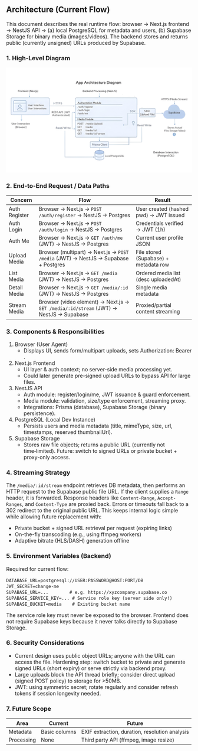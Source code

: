 ## Architecture (Current Flow)

This document describes the real runtime flow: browser → Next.js frontend → NestJS API → (a) local PostgreSQL for metadata and users, (b) Supabase Storage for binary media (images/videos). The backend stores and returns public (currently unsigned) URLs produced by Supabase.

### 1. High‑Level Diagram

<p align="center">
  <img src="./architecture.png" alt="Architecture Diagram" width="640" />
</p>

### 2. End‑to‑End Request / Data Paths

| Concern       | Flow                                                                                  | Result                                 |
| ------------- | ------------------------------------------------------------------------------------- | -------------------------------------- |
| Auth Register | Browser → Next.js → `POST /auth/register` → NestJS → Postgres                         | User created (hashed pwd) → JWT issued |
| Auth Login    | Browser → Next.js → `POST /auth/login` → NestJS → Postgres                            | Credentials verified → JWT (1h)        |
| Auth Me       | Browser → Next.js → `GET /auth/me` (JWT) → NestJS → Postgres                          | Current user profile JSON              |
| Upload Media  | Browser (multipart) → Next.js → `POST /media` (JWT) → NestJS → Supabase + Postgres    | File stored (Supabase) + metadata row  |
| List Media    | Browser → Next.js → `GET /media` (JWT) → NestJS → Postgres                            | Ordered media list (desc uploadedAt)   |
| Detail Media  | Browser → Next.js → `GET /media/:id` (JWT) → NestJS → Postgres                        | Single media metadata                  |
| Stream Media  | Browser (video element) → Next.js → `GET /media/:id/stream` (JWT) → NestJS → Supabase | Proxied/partial content streaming      |

### 3. Components & Responsibilities

1. Browser (User Agent)
   - Displays UI, sends form/multipart uploads, sets Authorization: Bearer <token>.
2. Next.js Frontend
   - UI layer & auth context; no server-side media processing yet.
   - Could later generate pre-signed upload URLs to bypass API for large files.
3. NestJS API
   - Auth module: register/login/me, JWT issuance & guard enforcement.
   - Media module: validation, size/type enforcement, streaming proxy.
   - Integrations: Prisma (database), Supabase Storage (binary persistence).
4. PostgreSQL (Local Dev Instance)
   - Persists users and media metadata (title, mimeType, size, url, timestamps, reserved thumbnailUrl).
5. Supabase Storage
   - Stores raw file objects; returns a public URL (currently not time‑limited). Future: switch to signed URLs or private bucket + proxy-only access.

### 4. Streaming Strategy

The `/media/:id/stream` endpoint retrieves DB metadata, then performs an HTTP request to the Supabase public file URL. If the client supplies a `Range` header, it is forwarded. Response headers like `Content-Range`, `Accept-Ranges`, and `Content-Type` are proxied back. Errors or timeouts fall back to a 302 redirect to the original public URL. This keeps internal logic simple while allowing future replacement with:

- Private bucket + signed URL retrieval per request (expiring links)
- On-the-fly transcoding (e.g., using ffmpeg workers)
- Adaptive bitrate (HLS/DASH) generation offline

### 5. Environment Variables (Backend)

Required for current flow:

```
DATABASE_URL=postgresql://USER:PASSWORD@HOST:PORT/DB
JWT_SECRET=change-me
SUPABASE_URL=...        # e.g. https://xyzcompany.supabase.co
SUPABASE_SERVICE_KEY=... # Service role key (server side only!)
SUPABASE_BUCKET=media    # Existing bucket name
```

The service role key must never be exposed to the browser. Frontend does not require Supabase keys because it never talks directly to Supabase Storage.

### 6. Security Considerations

- Current design uses public object URLs; anyone with the URL can access the file. Hardening step: switch bucket to private and generate signed URLs (short expiry) or serve strictly via backend proxy.
- Large uploads block the API thread briefly; consider direct upload (signed POST policy) to storage for >50MB.
- JWT: using symmetric secret; rotate regularly and consider refresh tokens if session longevity needed.

### 7. Future Scope

| Area       | Current       | Future                                         |
| ---------- | ------------- | ---------------------------------------------- |
| Metadata   | Basic columns | EXIF extraction, duration, resolution analysis |
| Processing | None          | Third party API (ffmpeg, image resize)         |
